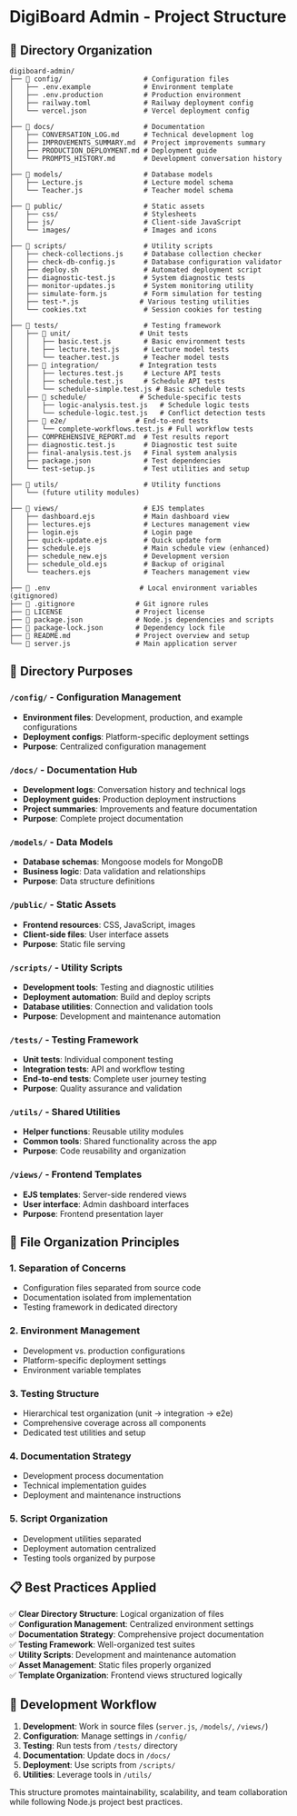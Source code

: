 # DigiBoard Admin - Project Structure

## 📁 Directory Organization

```
digiboard-admin/
├── 📂 config/                    # Configuration files
│   ├── .env.example             # Environment template
│   ├── .env.production          # Production environment
│   ├── railway.toml             # Railway deployment config
│   └── vercel.json              # Vercel deployment config
│
├── 📂 docs/                      # Documentation
│   ├── CONVERSATION_LOG.md      # Technical development log
│   ├── IMPROVEMENTS_SUMMARY.md  # Project improvements summary
│   ├── PRODUCTION_DEPLOYMENT.md # Deployment guide
│   └── PROMPTS_HISTORY.md       # Development conversation history
│
├── 📂 models/                    # Database models
│   ├── Lecture.js               # Lecture model schema
│   └── Teacher.js               # Teacher model schema
│
├── 📂 public/                    # Static assets
│   ├── css/                     # Stylesheets
│   ├── js/                      # Client-side JavaScript
│   └── images/                  # Images and icons
│
├── 📂 scripts/                   # Utility scripts
│   ├── check-collections.js     # Database collection checker
│   ├── check-db-config.js       # Database configuration validator
│   ├── deploy.sh                # Automated deployment script
│   ├── diagnostic-test.js       # System diagnostic tests
│   ├── monitor-updates.js       # System monitoring utility
│   ├── simulate-form.js         # Form simulation for testing
│   ├── test-*.js               # Various testing utilities
│   └── cookies.txt              # Session cookies for testing
│
├── 📂 tests/                     # Testing framework
│   ├── 📂 unit/                 # Unit tests
│   │   ├── basic.test.js        # Basic environment tests
│   │   ├── lecture.test.js      # Lecture model tests
│   │   └── teacher.test.js      # Teacher model tests
│   ├── 📂 integration/          # Integration tests
│   │   ├── lectures.test.js     # Lecture API tests
│   │   ├── schedule.test.js     # Schedule API tests
│   │   └── schedule-simple.test.js # Basic schedule tests
│   ├── 📂 schedule/             # Schedule-specific tests
│   │   ├── logic-analysis.test.js   # Schedule logic tests
│   │   └── schedule-logic.test.js   # Conflict detection tests
│   ├── 📂 e2e/                 # End-to-end tests
│   │   └── complete-workflows.test.js # Full workflow tests
│   ├── COMPREHENSIVE_REPORT.md  # Test results report
│   ├── diagnostic.test.js       # Diagnostic test suite
│   ├── final-analysis.test.js   # Final system analysis
│   ├── package.json             # Test dependencies
│   └── test-setup.js            # Test utilities and setup
│
├── 📂 utils/                     # Utility functions
│   └── (future utility modules)
│
├── 📂 views/                     # EJS templates
│   ├── dashboard.ejs            # Main dashboard view
│   ├── lectures.ejs             # Lectures management view
│   ├── login.ejs                # Login page
│   ├── quick-update.ejs         # Quick update form
│   ├── schedule.ejs             # Main schedule view (enhanced)
│   ├── schedule_new.ejs         # Development version
│   ├── schedule_old.ejs         # Backup of original
│   └── teachers.ejs             # Teachers management view
│
├── 📄 .env                      # Local environment variables (gitignored)
├── 📄 .gitignore               # Git ignore rules
├── 📄 LICENSE                  # Project license
├── 📄 package.json             # Node.js dependencies and scripts
├── 📄 package-lock.json        # Dependency lock file
├── 📄 README.md                # Project overview and setup
└── 📄 server.js                # Main application server
```

## 🎯 Directory Purposes

### `/config/` - Configuration Management
- **Environment files**: Development, production, and example configurations
- **Deployment configs**: Platform-specific deployment settings
- **Purpose**: Centralized configuration management

### `/docs/` - Documentation Hub
- **Development logs**: Conversation history and technical logs
- **Deployment guides**: Production deployment instructions
- **Project summaries**: Improvements and feature documentation
- **Purpose**: Complete project documentation

### `/models/` - Data Models
- **Database schemas**: Mongoose models for MongoDB
- **Business logic**: Data validation and relationships
- **Purpose**: Data structure definitions

### `/public/` - Static Assets
- **Frontend resources**: CSS, JavaScript, images
- **Client-side files**: User interface assets
- **Purpose**: Static file serving

### `/scripts/` - Utility Scripts
- **Development tools**: Testing and diagnostic utilities
- **Deployment automation**: Build and deploy scripts
- **Database utilities**: Connection and validation tools
- **Purpose**: Development and maintenance automation

### `/tests/` - Testing Framework
- **Unit tests**: Individual component testing
- **Integration tests**: API and workflow testing
- **End-to-end tests**: Complete user journey testing
- **Purpose**: Quality assurance and validation

### `/utils/` - Shared Utilities
- **Helper functions**: Reusable utility modules
- **Common tools**: Shared functionality across the app
- **Purpose**: Code reusability and organization

### `/views/` - Frontend Templates
- **EJS templates**: Server-side rendered views
- **User interface**: Admin dashboard interfaces
- **Purpose**: Frontend presentation layer

## 🔧 File Organization Principles

### 1. **Separation of Concerns**
- Configuration files separated from source code
- Documentation isolated from implementation
- Testing framework in dedicated directory

### 2. **Environment Management**
- Development vs. production configurations
- Platform-specific deployment settings
- Environment variable templates

### 3. **Testing Structure**
- Hierarchical test organization (unit → integration → e2e)
- Comprehensive coverage across all components
- Dedicated test utilities and setup

### 4. **Documentation Strategy**
- Development process documentation
- Technical implementation guides
- Deployment and maintenance instructions

### 5. **Script Organization**
- Development utilities separated
- Deployment automation centralized
- Testing tools organized by purpose

## 📋 Best Practices Applied

✅ **Clear Directory Structure**: Logical organization of files  
✅ **Configuration Management**: Centralized environment settings  
✅ **Documentation Strategy**: Comprehensive project documentation  
✅ **Testing Framework**: Well-organized test suites  
✅ **Utility Scripts**: Development and maintenance automation  
✅ **Asset Management**: Static files properly organized  
✅ **Template Organization**: Frontend views structured logically  

## 🚀 Development Workflow

1. **Development**: Work in source files (`server.js`, `/models/`, `/views/`)
2. **Configuration**: Manage settings in `/config/`
3. **Testing**: Run tests from `/tests/` directory
4. **Documentation**: Update docs in `/docs/`
5. **Deployment**: Use scripts from `/scripts/`
6. **Utilities**: Leverage tools in `/utils/`

This structure promotes maintainability, scalability, and team collaboration while following Node.js project best practices.
